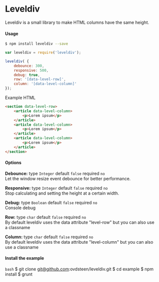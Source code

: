 Leveldiv
========
Leveldiv is a small library to make HTML columns have the same height.


#### Usage
```bash
$ npm install leveldiv --save
```

```js
var leveldiv = require('leveldiv');

leveldiv( {
	debounce: 300,
	responsive: 500,
	debug: true,
	row: '[data-level-row]',
	column: '[data-level-column]'
});
```

Example HTML

```html
<section data-level-row>
	<article data-level-column>
		<p>Lorem ipsum</p>
	</article>
	<article data-level-column>
		<p>Lorem ipsum</p>
	</article>
	<article data-level-column>
		<p>Lorem ipsum</p>
	</article>
</section>
```

#### Options
**Debounce:** type `Integer` default `false` required `no`<br>
Let the window resize event debounce for better performance.

**Responsive:** type `Integer` default `false` required `no`<br>
Stop calculating and setting the height at a certain width.

**Debug:** type `Boolean` default `false` required `no`<br>
Console debug

**Row:** type `char` default `false` required `no`<br>
By default leveldiv uses the data attribute "level-row" but you can also use a classname

**Column:** type `char` default `false` required `no`<br>
By default leveldiv uses the data attribute "level-column" but you can also use a classname

#### Install the example
```bash```
$ git clone git@github.com:ovdsteen/leveldiv.git
$ cd example
$ npm install
$ grunt
```
